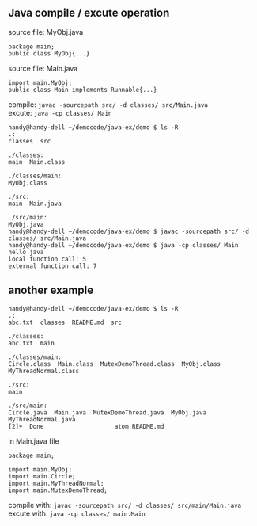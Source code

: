 ## Java compile / excute operation
source file: MyObj.java  

	package main;
	public class MyObj{...}

source file: Main.java  

	import main.MyObj;
	public class Main implements Runnable{...}


compile: `javac -sourcepath src/ -d classes/ src/Main.java`  
excute: `java -cp classes/ Main`  


	handy@handy-dell ~/democode/java-ex/demo $ ls -R
	.:
	classes  src

	./classes:
	main  Main.class

	./classes/main:
	MyObj.class

	./src:
	main  Main.java

	./src/main:
	MyObj.java
	handy@handy-dell ~/democode/java-ex/demo $ javac -sourcepath src/ -d classes/ src/Main.java
	handy@handy-dell ~/democode/java-ex/demo $ java -cp classes/ Main
	hello java
	local function call: 5
	external function call: 7

## another example

	handy@handy-dell ~/democode/java-ex/demo $ ls -R
	.:
	abc.txt  classes  README.md  src

	./classes:
	abc.txt  main

	./classes/main:
	Circle.class  Main.class  MutexDemoThread.class  MyObj.class  MyThreadNormal.class

	./src:
	main

	./src/main:
	Circle.java  Main.java  MutexDemoThread.java  MyObj.java  MyThreadNormal.java
	[2]+  Done                    atom README.md

in Main.java file

	package main;

	import main.MyObj;
	import main.Circle;
	import main.MyThreadNormal;
	import main.MutexDemoThread;

compile with: `javac -sourcepath src/ -d classes/ src/main/Main.java`  
excute with: `java -cp classes/ main.Main`  
